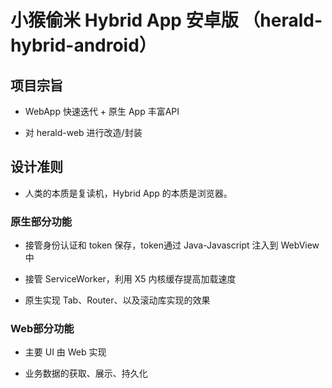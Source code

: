 # 小猴偷米 Hybrid App 安卓版 （herald-hybrid-android）

## 项目宗旨

* WebApp 快速迭代 + 原生 App 丰富API

* 对 herald-web 进行改造/封装

## 设计准则

* 人类的本质是复读机，Hybrid App 的本质是浏览器。

### 原生部分功能

* 接管身份认证和 token 保存，token通过 Java-Javascript 注入到 WebView 中

* 接管 ServiceWorker，利用 X5 内核缓存提高加载速度

* 原生实现 Tab、Router、以及滚动库实现的效果

### Web部分功能

* 主要 UI 由 Web 实现

* 业务数据的获取、展示、持久化





